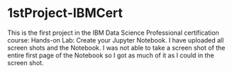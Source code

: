 # 1stProject-IBMCert
This is the first project in the IBM Data Science Professional certification course:  Hands-on Lab: Create your Jupyter Notebook. I have uploaded all screen shots and the Notebook.
I was not able to take a screen shot of the entire first page of the Notebook so I got as much of it as I could in the screen shot.
